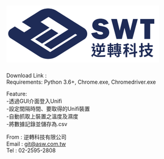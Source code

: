 # ![image](https://github.com/SwtOpenSource/GetTempAndHumidity/blob/master/SwtLogo.png)
Download Link : <br>
Requirements: Python 3.6+, Chrome.exe, Chromedriver.exe <br>
<!-- # Start -->
Feature:<br>
-透過GUI介面登入Unifi<br>
-設定間隔時間、要取得的Unifi裝置<br>
-自動抓取上裝置之溫度及濕度<br>
-將數據記錄並儲存為.csv<br>
<!-- # Info -->
From : 逆轉科技有限公司 <br>
Email : git@asw.com.tw <br>
Tel : 02-2595-2808 <br>
